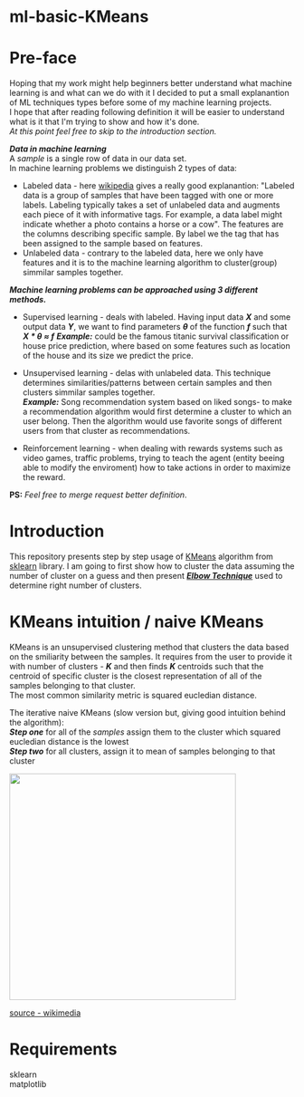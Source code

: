 # ml-basic-KMeans

# Pre-face
Hoping that my work might help beginners better understand what machine learning is and what can we do with it I decided to put a small explanantion of ML techniques types before some of my machine learning projects.  
I hope that after reading following definition it will be easier to understand what is it that I'm trying to show and how it's done.  
_At this point feel free to skip to the introduction section._

***Data in machine learning***  
A *sample* is a single row of data in our data set.  
In machine learning problems we distinguish 2 types of data:
* Labeled data - here [wikipedia](https://en.wikipedia.org/wiki/Labeled_data) gives a really good explanantion: "Labeled data is a group of samples that have been tagged with one or more labels. Labeling typically takes a set of unlabeled data and augments each piece of it with informative tags. For example, a data label might indicate whether a photo contains a horse or a cow". The features are the columns describing specific sample. By label we the tag that has been assigned to the sample based on features.
* Unlabeled data - contrary to the labeled data, here we only have features and it is to the machine learning algorithm to cluster(group) simmilar samples together.

***Machine learning problems can be approached using 3 different methods.***
* Supervised learning - deals with labeled. Having input data ***_X_*** and some output data ***_Y_***, we want to find parameters ***_θ_*** of the function ***_f_*** such that ***_X_ *  _θ_ ≈ _f_*** 
***Example:*** could be the famous titanic survival classification or house price prediction, where based on some features such as location of the house and its size we predict the price.  

* Unsupervised learning - delas with unlabeled data. This technique determines similarities/patterns between certain samples and then clusters simmilar samples together.  
***Example:*** Song recommendation system based on liked songs- to make a recommendation algorithm would first determine a cluster to which an user belong. Then the algorithm would use favorite songs of different users from that cluster as recommendations.

* Reinforcement learning - when dealing with rewards systems such as video games, traffic problems, trying to teach the agent (entity beeing able to modify the enviroment) how to take actions in order to maximize the reward.

**PS:**
_Feel free to merge request better definition_.

# Introduction
This repository presents step by step usage of [KMeans](https://scikit-learn.org/stable/modules/generated/sklearn.cluster.KMeans.html#sklearn.cluster.KMeans) algorithm from [sklearn](https://scikit-learn.org/stable/) library. I am going to first show how to cluster the data assuming the number of cluster on a guess and then present [***Elbow Technique***](https://en.wikipedia.org/wiki/Elbow_method_(clustering)#:~:text=In%20cluster%20analysis%2C%20the%20elbow,number%20of%20clusters%20to%20use) used to determine right number of clusters.

# KMeans intuition / naive KMeans
KMeans is an unsupervised clustering method that clusters the data based on the smiliarity between the samples. 
It requires from the user to provide it with number of clusters - ***K*** and then finds ***K*** centroids such that the centroid of specific cluster is the closest representation of all of the samples belonging to that cluster.  
The most common similarity metric is squared eucledian distance.

The iterative naive KMeans (slow version but, giving good intuition behind the algorithm):  
***Step one*** for all of the _samples_ assign them to the cluster which squared eucledian distance is the lowest  
***Step two*** for all clusters, assign it to mean of samples belonging to that cluster  

<img src="https://upload.wikimedia.org/wikipedia/commons/e/ea/K-means_convergence.gif" width="400" height="400"/>

[source - wikimedia](https://commons.wikimedia.org/wiki/File:K-means_convergence.gif)

# Requirements
sklearn  
matplotlib
